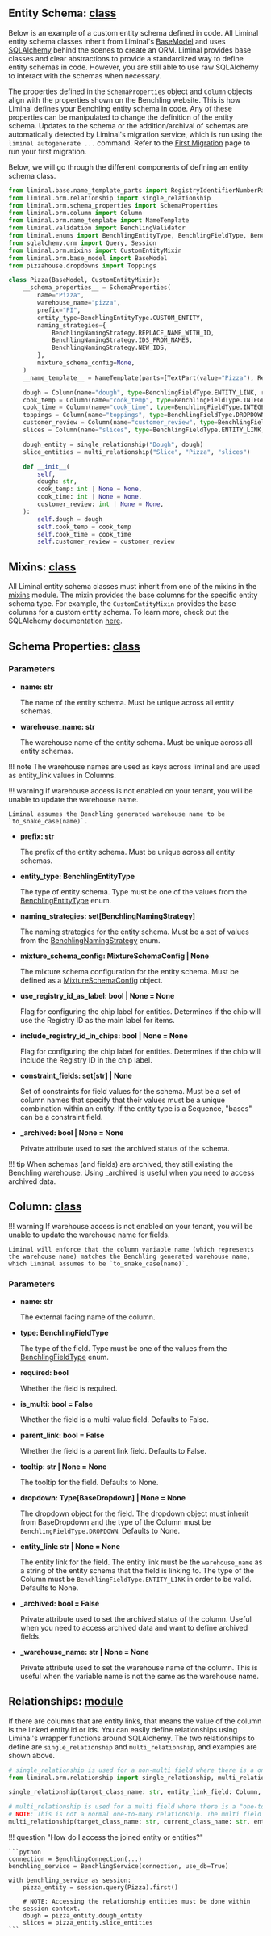 
## Entity Schema: [class](https://github.com/dynotx/liminal-orm/blob/main/liminal/orm/base_model.py)

Below is an example of a custom entity schema defined in code. All Liminal entity schema classes inherit from Liminal's [BaseModel](https://github.com/dynotx/liminal-orm/blob/main/liminal/orm/base_model.py) and uses [SQLAlchemy](https://www.sqlalchemy.org/) behind the scenes to create an ORM. Liminal provides base classes and clear abstractions to provide a standardized way to define entity schemas in code. However, you are still able to use raw SQLAlchemy to interact with the schemas when necessary.

The properties defined in the `SchemaProperties` object and `Column` objects
align with the properties shown on the Benchling website. This is how Liminal defines your Benchling entity schema in code. Any of these properties
can be manipulated to change the definition of the entity schema. Updates to the schema or the addition/archival of schemas are automatically
detected by Liminal's migration service, which is run using the `liminal autogenerate ...` command. Refer to the [First Migration](../getting-started/first-migration.md) page to run your first migration.

Below, we will go through the different components of defining an entity schema class.

```python
from liminal.base.name_template_parts import RegistryIdentifierNumberPart, TextPart
from liminal.orm.relationship import single_relationship
from liminal.orm.schema_properties import SchemaProperties
from liminal.orm.column import Column
from liminal.orm.name_template import NameTemplate
from liminal.validation import BenchlingValidator
from liminal.enums import BenchlingEntityType, BenchlingFieldType, BenchlingNamingStrategy
from sqlalchemy.orm import Query, Session
from liminal.orm.mixins import CustomEntityMixin
from liminal.orm.base_model import BaseModel
from pizzahouse.dropdowns import Toppings

class Pizza(BaseModel, CustomEntityMixin):
    __schema_properties__ = SchemaProperties(
        name="Pizza",
        warehouse_name="pizza",
        prefix="PI",
        entity_type=BenchlingEntityType.CUSTOM_ENTITY,
        naming_strategies={
            BenchlingNamingStrategy.REPLACE_NAME_WITH_ID,
            BenchlingNamingStrategy.IDS_FROM_NAMES,
            BenchlingNamingStrategy.NEW_IDS,
        },
        mixture_schema_config=None,
    )
    __name_template__ = NameTemplate(parts=[TextPart(value="Pizza"), RegistryIdentifierNumberPart()])

    dough = Column(name="dough", type=BenchlingFieldType.ENTITY_LINK, required=True, entity_link="dough")
    cook_temp = Column(name="cook_temp", type=BenchlingFieldType.INTEGER, required=False)
    cook_time = Column(name="cook_time", type=BenchlingFieldType.INTEGER, required=False)
    toppings = Column(name="toppings", type=BenchlingFieldType.DROPDOWN, required=False, dropdown=Toppings)
    customer_review = Column(name="customer_review", type=BenchlingFieldType.INTEGER, required=False)
    slices = Column(name="slices", type=BenchlingFieldType.ENTITY_LINK, required=False, is_multi=True, entity_link="slice")

    dough_entity = single_relationship("Dough", dough)
    slice_entities = multi_relationship("Slice", "Pizza", "slices")

    def __init__(
        self,
        dough: str,
        cook_temp: int | None = None,
        cook_time: int | None = None,
        customer_review: int | None = None,
    ):
        self.dough = dough
        self.cook_temp = cook_temp
        self.cook_time = cook_time
        self.customer_review = customer_review

```

## Mixins: [class](https://github.com/dynotx/liminal-orm/blob/main/liminal/orm/mixins.py)

All Liminal entity schema classes must inherit from one of the mixins in the [mixins](https://github.com/dynotx/liminal-orm/blob/main/liminal/orm/mixins.py) module. The mixin provides the base columns for the specific entity schema type. For example, the `CustomEntityMixin` provides the base columns for a custom entity schema. To learn more, check out the SQLAlchemy documentation [here](https://docs.sqlalchemy.org/en/13/orm/extensions/declarative/mixins.html).

## Schema Properties: [class](https://github.com/dynotx/liminal-orm/blob/main/liminal/orm/schema_properties.py)

### Parameters

- **name: str**

    The name of the entity schema. Must be unique across all entity schemas.

- **warehouse_name: str**

    The warehouse name of the entity schema. Must be unique across all entity schemas.

!!! note
    The warehouse names are used as keys across liminal and are used as entity_link values in Columns.

!!! warning
    If warehouse access is not enabled on your tenant, you will be unable to update the warehouse name.

    Liminal assumes the Benchling generated warehouse name to be `to_snake_case(name)`.

- **prefix: str**

    The prefix of the entity schema. Must be unique across all entity schemas.

- **entity_type: BenchlingEntityType**

    The type of entity schema. Type must be one of the values from the [BenchlingEntityType](https://github.com/dynotx/liminal-orm/blob/main/liminal/enums/benchling_entity_type.py) enum.

- **naming_strategies: set[BenchlingNamingStrategy]**

    The naming strategies for the entity schema. Must be a set of values from the [BenchlingNamingStrategy](https://github.com/dynotx/liminal-orm/blob/main/liminal/enums/benchling_naming_strategy.py) enum.

- **mixture_schema_config: MixtureSchemaConfig | None**

    The mixture schema configuration for the entity schema. Must be defined as a [MixtureSchemaConfig](https://github.com/dynotx/liminal-orm/blob/main/liminal/base/properties/base_schema_properties.py) object.

- **use_registry_id_as_label: bool | None = None**

    Flag for configuring the chip label for entities. Determines if the chip will use the Registry ID as the main label for items.

- **include_registry_id_in_chips: bool | None = None**

    Flag for configuring the chip label for entities. Determines if the chip will include the Registry ID in the chip label.

- **constraint_fields: set[str] | None**

    Set of constraints for field values for the schema. Must be a set of column names that specify that their values must be a unique combination within an entity. If the entity type is a Sequence, "bases" can be a constraint field.

- **_archived: bool | None = None**

    Private attribute used to set the archived status of the schema.

!!! tip
    When schemas (and fields) are archived, they still existing the Benchling warehouse. Using _archived is useful when you need to access archived data.

## Column: [class](https://github.com/dynotx/liminal-orm/blob/main/liminal/orm/column.py)

!!! warning
    If warehouse access is not enabled on your tenant, you will be unable to update the warehouse name for fields.

    Liminal will enforce that the column variable name (which represents the warehouse name) matches the Benchling generated warehouse name, which Liminal assumes to be `to_snake_case(name)`.

### Parameters

- **name: str**

    The external facing name of the column.

- **type: BenchlingFieldType**

    The type of the field. Type must be one of the values from the [BenchlingFieldType](https://github.com/dynotx/liminal-orm/blob/main/liminal/enums/benchling_field_type.py) enum.

- **required: bool**

    Whether the field is required.

- **is_multi: bool = False**

    Whether the field is a multi-value field. Defaults to False.

- **parent_link: bool = False**

    Whether the field is a parent link field. Defaults to False.

- **tooltip: str | None = None**

    The tooltip for the field. Defaults to None.

- **dropdown: Type[BaseDropdown] | None = None**

    The dropdown object for the field. The dropdown object must inherit from BaseDropdown and the type of the Column must be `BenchlingFieldType.DROPDOWN`. Defaults to None.

- **entity_link: str | None = None**

    The entity link for the field. The entity link must be the `warehouse_name` as a string of the entity schema that the field is linking to. The type of the Column must be `BenchlingFieldType.ENTITY_LINK` in order to be valid. Defaults to None.

- **_archived: bool = False**

    Private attribute used to set the archived status of the column.  Useful when you need to access archived data and want to define archived fields.

- **_warehouse_name: str | None = None**

    Private attribute used to set the warehouse name of the column. This is useful when the variable name is not the same as the warehouse name.

## Relationships: [module](https://github.com/dynotx/liminal-orm/blob/main/liminal/orm/relationship.py)

If there are columns that are entity links, that means the value of the column is the linked entity id or ids. You can easily define relationships using Liminal's wrapper functions around SQLAlchemy. The two relationships to define are `single_relationship` and `multi_relationship`, and examples are shown above.

```python
# single_relationship is used for a non-multi field where there is a one-to-one relationship from the current class to the target class.
from liminal.orm.relationship import single_relationship, multi_relationship

single_relationship(target_class_name: str, entity_link_field: Column, backref: str | None = None) -> RelationshipProperty

# multi_relationship is used for a multi field where there is a "one-to-many" relationship from the current class to the target class.
# NOTE: This is not a normal one-to-many relationship. The multi field is represented as a list of entity ids.
multi_relationship(target_class_name: str, current_class_name: str, entity_link_field_name: str) -> RelationshipProperty
```

!!! question "How do I access the joined entity or entities?"

    ```python
    connection = BenchlingConnection(...)
    benchling_service = BenchlingService(connection, use_db=True)

    with benchling_service as session:
        pizza_entity = session.query(Pizza).first()

        # NOTE: Accessing the relationship entities must be done within the session context.
        dough = pizza_entity.dough_entity
        slices = pizza_entity.slice_entities
    ```
